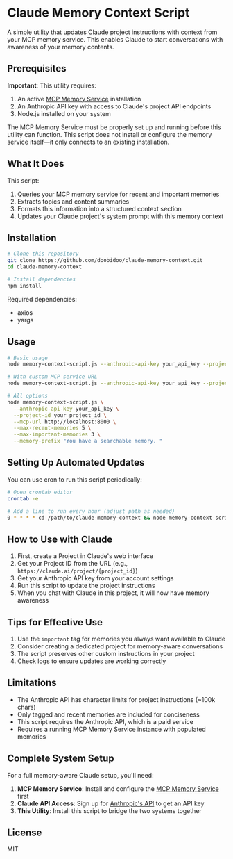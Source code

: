 # Claude Memory Context Script

A simple utility that updates Claude project instructions with context from your MCP memory service. This enables Claude to start conversations with awareness of your memory contents.

## Prerequisites

**Important**: This utility requires:
1. An active [MCP Memory Service](https://github.com/doobidoo/mcp-memory-service) installation
2. An Anthropic API key with access to Claude's project API endpoints
3. Node.js installed on your system

The MCP Memory Service must be properly set up and running before this utility can function. This script does not install or configure the memory service itself—it only connects to an existing installation.

## What It Does

This script:
1. Queries your MCP memory service for recent and important memories
2. Extracts topics and content summaries
3. Formats this information into a structured context section
4. Updates your Claude project's system prompt with this memory context

## Installation

```bash
# Clone this repository
git clone https://github.com/doobidoo/claude-memory-context.git
cd claude-memory-context

# Install dependencies
npm install
```

Required dependencies:
- axios
- yargs

## Usage

```bash
# Basic usage
node memory-context-script.js --anthropic-api-key your_api_key --project-id your_project_id

# With custom MCP service URL
node memory-context-script.js --anthropic-api-key your_api_key --project-id your_project_id --mcp-url http://your-mcp-service:8000

# All options
node memory-context-script.js \
  --anthropic-api-key your_api_key \
  --project-id your_project_id \
  --mcp-url http://localhost:8000 \
  --max-recent-memories 5 \
  --max-important-memories 3 \
  --memory-prefix "You have a searchable memory. "
```

## Setting Up Automated Updates

You can use cron to run this script periodically:

```bash
# Open crontab editor
crontab -e

# Add a line to run every hour (adjust path as needed)
0 * * * * cd /path/to/claude-memory-context && node memory-context-script.js --anthropic-api-key your_api_key --project-id your_project_id
```

## How to Use with Claude

1. First, create a Project in Claude's web interface
2. Get your Project ID from the URL (e.g., `https://claude.ai/project/{project_id}`)
3. Get your Anthropic API key from your account settings
4. Run this script to update the project instructions
5. When you chat with Claude in this project, it will now have memory awareness

## Tips for Effective Use

1. Use the `important` tag for memories you always want available to Claude
2. Consider creating a dedicated project for memory-aware conversations
3. The script preserves other custom instructions in your project
4. Check logs to ensure updates are working correctly

## Limitations

- The Anthropic API has character limits for project instructions (~100k chars)
- Only tagged and recent memories are included for conciseness
- This script requires the Anthropic API, which is a paid service
- Requires a running MCP Memory Service instance with populated memories

## Complete System Setup

For a full memory-aware Claude setup, you'll need:

1. **MCP Memory Service**: Install and configure the [MCP Memory Service](https://github.com/doobidoo/mcp-memory-service) first
2. **Claude API Access**: Sign up for [Anthropic's API](https://www.anthropic.com/api) to get an API key
3. **This Utility**: Install this script to bridge the two systems together

## License

MIT